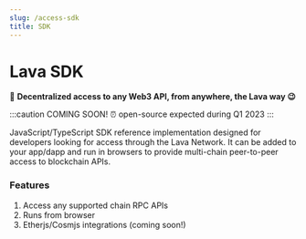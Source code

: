 ```yaml
---
slug: /access-sdk
title: SDK
---
```


# Lava SDK

🌋 **Decentralized access to any Web3 API, from anywhere, the Lava way 😉**

:::caution COMING SOON! ⏰
open-source expected during Q1 2023
:::

JavaScript/TypeScript SDK reference implementation designed for developers looking for access through the Lava Network.
It can be added to your app/dapp and run in browsers to provide multi-chain peer-to-peer access to blockchain APIs.

### Features

1. Access any supported chain RPC APIs
2. Runs from browser
3. Etherjs/Cosmjs integrations (coming soon!)